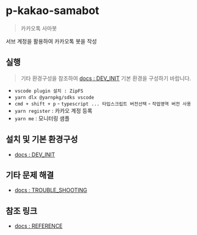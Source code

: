 # p-kakao-samabot

> 카카오톡 사마봇

서브 계정을 활용하여 카카오톡 봇을 작성

## 실행

> 기타 환경구성을 참조하여 [docs : DEV_INIT](./docs/DEV_INIT.md) 기본 환경을 구성하기 바랍니다.

- `vscode plugin 설치 : ZipFS`
- `yarn dlx @yarnpkg/sdks vscode`
- `cmd + shift + p` - `typescript ... 타입스크립트 버전선택` - `작업영역 버전 사용`
- `yarn register` : 카카오 계정 등록
- `yarn me` : 모니터링 샘플

## 설치 및 기본 환경구성

- [docs : DEV_INIT](./docs/DEV_INIT.md)

## 기타 문제 해결

- [docs : TROUBLE_SHOOTING](./docs/TROUBLE_SHOOTING.md)

## 참조 링크

- [docs : REFERENCE](./docs/REFERENCE.md)
